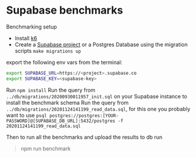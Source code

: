 # Supabase benchmarks

Benchmarking setup

- Install [k6](https://k6.io/docs/getting-started/installation)
- Create a [Supabase project](https://app.supabase.io/) or a Postgres Database using the migration scripts `make migrations up` 

export the following env vars from the terminal:
```bash
export SUPABASE_URL=https://<project>.supabase.co
export SUPABASE_KEY=<supabase-key>
```

Run `npm install`
Run the query from `../db/migrations/20200930011957_init.sql` on your Supabase instance to install the benchmark schema
Run the query from `../db/migrations/20201124141199_read_data.sql`, for this one you probably want to use `psql postgres://postgres:[YOUR-PASSWORD]@[SUPABASE_DB_URL]:5432/postgres -f 20201124141199_read_data.sql`

Then to run all the benchmarks and upload the results to db run

> npm run benchmark
